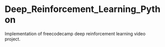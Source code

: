 # Deep_Reinforcement_Learning_Python
Implementation of freecodecamp deep reinforcement learning video project.
